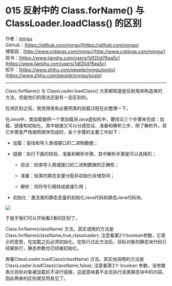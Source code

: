 # 015 反射中的 Class.forName() 与 ClassLoader.loadClass() 的区别
作者：[nnngu](https://github.com/nnngu)  
GitHub：[https://github.com/nnngu](https://github.com/nnngu)  
博客园：[http://www.cnblogs.com/nnngu](http://www.cnblogs.com/nnngu/)  
简书：[https://www.jianshu.com/users/1df20d76ea5c](https://www.jianshu.com/users/1df20d76ea5c)  
知乎：[https://www.zhihu.com/people/nnngu/posts](https://www.zhihu.com/people/nnngu/posts)  

---

Class.forName() 与 ClassLoader.loadClass() 大家都知道是反射用来构造类的方法，但是他们的用法还是有一定区别的。

 在讲区别之前，我觉得很有必要把类的加载过程在此整理一下。

 在Java中，类加载器把一个类加载进Java虚拟机中，要经过三个步骤来完成：加载、链接和初始化，其中链接又可以分成验证、准备和解析三步，除了解析外，其它步骤是严格按照顺序完成的，各个步骤的主要工作如下：
 
* 加载：查找和导入类或接口的二进制数据； 

* 链接：执行下面的校验、准备和解析步骤，其中解析步骤是可以选择的； 

  * 验证：检查导入类或接口的二进制数据的正确性； 

  * 准备：给类的静态变量分配并初始化存储空间； 

  * 解析：将符号引用转成直接引用； 

* 初始化：激活类的静态变量的初始化Java代码和静态Java代码块。

![][1]

 于是乎我们可以开始看2者的区别了。
 
Class.forName(className) 方法，其实调用的方法是Class.forName(className,true,classloader); 注意看第2个boolean参数，它表示的意思，在加载之后必须初始化。在执行过此方法后，目标对象的静态块代码已经被执行，静态参数也已经被初始化。

再看ClassLoader.loadClass(className) 方法，其实他调用的方法是ClassLoader.loadClass(className,false); 注意看第2个 boolean 参数，该参数表示目标对象被加载后不进行链接，这就意味着不会去执行该类静态块中的内容。因此两者的区别就显而易见了。




  [1]: https://www.github.com/nnngu/FigureBed/raw/master/2018/1/26/1516908236033.jpg